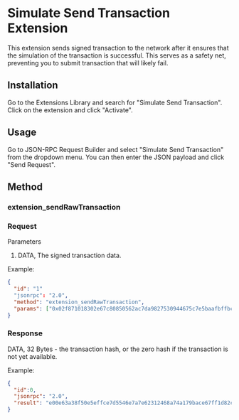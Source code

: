 # Simulate Send Transaction Extension

This extension sends signed transaction to the network after it ensures that the simulation of the transaction is successful. This serves as a safety net, preventing you to submit transaction that will likely fail.

## Installation

Go to the Extensions Library and search for "Simulate Send Transaction". Click on the extension and click "Activate".

## Usage

Go to JSON-RPC Request Builder and select "Simulate Send Transaction" from the dropdown menu. You can then enter the JSON payload and click "Send Request".

## Method

### **extension_sendRawTransaction**

### Request

Parameters

1. DATA, The signed transaction data.

Example:
```json
{
  "id": "1"
  "jsonrpc": "2.0",
  "method": "extension_sendRawTransaction",
  "params": ["0x02f871018302e67c80850562ac7da9827530944675c7e5baafbffbca748158becba61ef3b0a26387892f979bff1e8480c080a02c0c4fc3543712113a8a3fffc8e0bd31e152f3563817d585c75638768e89badca0416a72bb57c2378e79cb52d8b2d589f1bca069662501c94d990dba02be8e61c2"]
}
```

### Response

DATA, 32 Bytes - the transaction hash, or the zero hash if the transaction is not yet available.

Example:
```json
{
  "id":0,
  "jsonrpc": "2.0",
  "result": "e00e63a38f50e5effce7d5546e7a7e62312468a74a179bace67ff1d82c029366"
}
```

